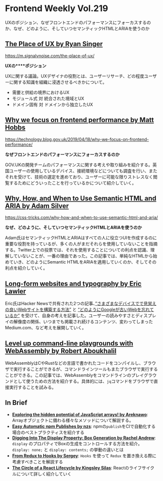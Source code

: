 # Frontend Weekly Vol.219
UXのポジション、なぜフロントエンドのパフォーマンスにフォーカスするのか、なぜ、どのように、そしていつセマンティックHTMLとARIAを使うのか

## [The Place of UX by Ryan Singer](https://m.signalvnoise.com/the-place-of-ux/)
https://m.signalvnoise.com/the-place-of-ux/


**UXの****ポジション**

UXに関する議論。UXデザイナの役割とは、ユーザーリサーチ、どの程度ユーザーに関する知識を組織に浸透させるべきかについて。

- 需要と供給の境界におけるUX
- モジュール式 対 統合された境域とUX
- ドメイン固有 対 ドメインから独立したUX


## [Why we focus on frontend performance by Matt Hobbs](https://technology.blog.gov.uk/2019/04/18/why-we-focus-on-frontend-performance/)
https://technology.blog.gov.uk/2019/04/18/why-we-focus-on-frontend-performance/


**なぜフロントエンドのパフォーマンスにフォーカスするのか**

GOV.UKの開発チームのパフォーマンスに関する考えや取り組みを紹介する。英国ユーザーの使用しているデバイス、接続環境などについても調査を行い、またそれを受けて、技術の選定を進めており、ユーザーに可能な限りストレスなく閲覧するためにどういったことを行っているかについて紹介していく。


## [Why, How, and When to Use Semantic HTML and ARIA by Adam Silver](https://css-tricks.com/why-how-and-when-to-use-semantic-html-and-aria/)
https://css-tricks.com/why-how-and-when-to-use-semantic-html-and-aria/


**なぜ、どのように、そしていつセマンティックHTMLとARIAを使うのか**

Adam氏はセマンティックHTMLとARIAはすべての人に役立つUIを作成するのに重要な役割を持っているが、多くの人がまだそれらを使用していないことを指摘する。Twitter上での投票では、それを使用することについての利点を認識、理解していないことが、一番の理由であった。この記事では、単純なHTMLから始めていき、どのようにSemantic HTMLをARIAを適用していくのか、そしてその利点を紹介していく。


## [Long-form websites and typography by Eric Lawler](https://lawler.io/scrivings/long-form-websites-and-typography/)

Eric氏はHacker Newsで共有された2つの記事、[”さまざまなデバイスでで見栄えの良いWebサイトを構築する方法”](https://jrl.ninja/etc/1/) と [“どのようにGoogleが古いWebを忘れているか”](http://stop.zona-m.net/2018/01/indeed-it-seems-that-google-is-forgetting-the-old-web/) を受けて、自身の考えを記事した。ユーザーの読みやすさとディスプレイの解像度の関係、いつまでも掲載され続けるコンテンツ、変わってしまったMedium.com、など考えを展開していく。


## [Level up command-line playgrounds with WebAssembly by Robert Aboukhalil](https://opensource.com/article/19/4/command-line-playgrounds-webassembly)

WebAssemblyはCやRustなどの言語で書かれたコードをコンパイルし、ブラウザで実行することができるが、コマンドラインツールもまたブラウザで実行することができる。この記事では、WebAssemblyをコマンドラインのプレイグラウンドとして使うための方法を紹介する。具体的には、`jq`コマンドをブラウザで直接実行することを試みる。


## In Brief
- [**Exploring the hidden potential of JavaScript arrays! by Areknawo**](https://areknawo.com/exploring-the-hidden-potential-of-javascript-arrays/): Arrayオブジェクトに備わる様々なメソッドについて解説する。
- [**Easy Automatic npm Publishes by nzs**](https://blog.npmjs.org/post/184553141742/easy-automatic-npm-publishes): npmの`publish`をCIで自動化する場合のベストプラクティスを紹介する
- [**Digging Into The Display Property: Box Generation by Rachel Andrew**](https://www.smashingmagazine.com/2019/05/display-box-generation/): `display` のプロパティでBoxの生成をコントロールする方法を紹介。 `display: none;` と `display: contents;` の挙動の違いとは
- [**From Redux to Hooks by Sergey**](https://staleclosures.dev/from-redux-to-hooks-case-study/): `Hooks` を使って `Redux`  を置き換える際に考慮すべきことを解説する
- [**The Circle of a React Lifecycle by Kingsley Silas**](https://css-tricks.com/the-circle-of-a-react-lifecycle/): Reactのライフサイクルについて詳しく紹介していく

